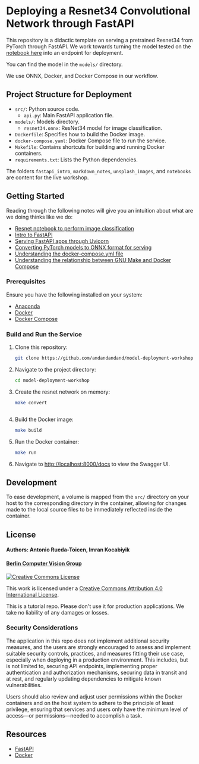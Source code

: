 # Deploying a Resnet34 Convolutional Network through FastAPI

This repository is a didactic template on serving a pretrained Resnet34 from PyTorch through FastAPI. 
We work towards turning the model tested on the [notebook here](https://github.com/andandandand/model-deployment-workshop/blob/master/notebooks/Running_a_Pretrained_Resnet_on_Unsplash_Images.ipynb) into an endpoint for deployment.  

You can find the model in the `models/` directory.  

We use ONNX, Docker, and Docker Compose in our workflow. 

## Project Structure for Deployment 

- `src/`: Python source code.
  - `api.py`: Main FastAPI application file.
- `models/`: Models directory.
  - `resnet34.onnx`: ResNet34 model for image classification.
- `Dockerfile`: Specifies how to build the Docker image.
- `docker-compose.yaml`: Docker Compose file to run the service.
- `Makefile`: Contains shortcuts for building and running Docker containers.
- `requirements.txt`: Lists the Python dependencies.

The folders `fastapi_intro`, `markdown_notes`, `unsplash_images`, and `notebooks` are content for the live workshop. 
 
## Getting Started
Reading through the following notes will give you an intuition about what are we doing thinks like we do:
* [Resnet notebook to perform image classification](https://colab.research.google.com/drive/1IoAGXNhAFW1ojLKaLz7tMRB6fLTwcVup#scrollTo=3YkOrHc-_XC3)
* [Intro to FastAPI](https://github.com/andandandand/model-deployment-workshop/blob/master/markdown_notes/Intro%20to%20FastAPI.md)
* [Serving FastAPI apps through Uvicorn]()
* [Converting PyTorch models to ONNX format for serving](https://github.com/andandandand/model-deployment-workshop/blob/master/markdown_notes/Converting%20PyTorch%20Models%20into%20ONNX%20Format%20for%20Serving.md)
* [Understanding the docker-compose.yml file](https://github.com/andandandand/model-deployment-workshop/blob/master/Understanding%20the%20docker-compose%20file.md)
* [Understanding the relationship between GNU Make and Docker Compose](https://github.com/andandandand/model-deployment-workshop/blob/master/markdown_notes/Understanding%20the%20relationship%20between%20GNU%20Make%20and%20Docker%20Compose.md)

### Prerequisites

Ensure you have the following installed on your system:

- [Anaconda](https://www.anaconda.com/download)
- [Docker](https://www.docker.com/get-started)
- [Docker Compose](https://docs.docker.com/compose/install/)

### Build and Run the Service

1. Clone this repository:
    ```sh
    git clone https://github.com/andandandand/model-deployment-workshop
    ```
2. Navigate to the project directory:
    ```sh
    cd model-deployment-workshop

3. Create the resnet network on memory:
   ```sh
   make convert 
   ```
    ```
4. Build the Docker image:
    ```sh
    make build
    ```

5. Run the Docker container:
    ```sh
    make run
    ```

6. Navigate to [http://localhost:8000/docs](http://localhost:8000/docs) to view the Swagger UI.

## Development
To ease development, a volume is mapped from the `src/` directory on your host to the corresponding directory in the container, allowing for changes made to the local source files to be immediately reflected inside the container.  

## License
#### Authors: Antonio Rueda-Toicen, Imran Kocabiyik
#### [Berlin Computer Vision Group](https://www.meetup.com/berlin-computer-vision-group/)

[![Creative Commons License](https://i.creativecommons.org/l/by/4.0/88x31.png)](http://creativecommons.org/licenses/by/4.0/)

This work is licensed under a [Creative Commons Attribution 4.0 International License](http://creativecommons.org/licenses/by/4.0/).

This is a tutorial repo. Please don't use it for production applications. We take no liability of any damages or losses. 

### Security Considerations
The application in this repo does not implement additional security measures, and the users are strongly encouraged to assess and implement suitable security controls, practices, and measures fitting their use case, especially when deploying in a production environment. This includes, but is not limited to, securing API endpoints, implementing proper authentication and authorization mechanisms, securing data in transit and at rest, and regularly updating dependencies to mitigate known vulnerabilities.

Users should also review and adjust user permissions within the Docker containers and on the host system to adhere to the principle of least privilege, ensuring that services and users only have the minimum level of access—or permissions—needed to accomplish a task.


## Resources
- [FastAPI](https://fastapi.tiangolo.com/)
- [Docker](https://www.docker.com/)

